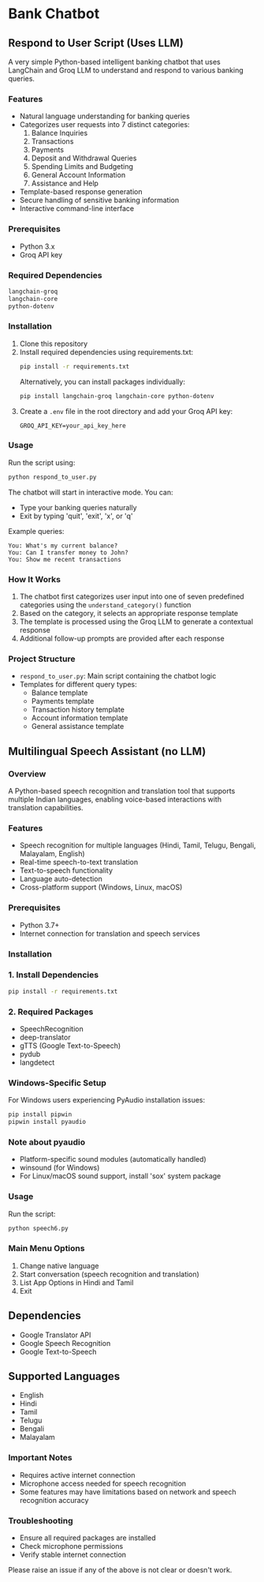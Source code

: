 # Bank Chatbot



## Respond to User Script (Uses LLM)

A very simple Python-based intelligent banking chatbot that uses LangChain and Groq LLM to understand and respond to various banking queries.

### Features

- Natural language understanding for banking queries
- Categorizes user requests into 7 distinct categories:
  1. Balance Inquiries
  2. Transactions
  3. Payments
  4. Deposit and Withdrawal Queries
  5. Spending Limits and Budgeting
  6. General Account Information
  7. Assistance and Help
- Template-based response generation
- Secure handling of sensitive banking information
- Interactive command-line interface

### Prerequisites

- Python 3.x
- Groq API key

### Required Dependencies

```bash
langchain-groq
langchain-core
python-dotenv
```

### Installation

1. Clone this repository
2. Install required dependencies using requirements.txt:
   ```bash
   pip install -r requirements.txt
   ```
   Alternatively, you can install packages individually:
   ```bash
   pip install langchain-groq langchain-core python-dotenv
   ```
3. Create a `.env` file in the root directory and add your Groq API key:
   ```
   GROQ_API_KEY=your_api_key_here
   ```

### Usage

Run the script using:
```bash
python respond_to_user.py
```

The chatbot will start in interactive mode. You can:
- Type your banking queries naturally
- Exit by typing 'quit', 'exit', 'x', or 'q'

Example queries:
```
You: What's my current balance?
You: Can I transfer money to John?
You: Show me recent transactions
```

### How It Works

1. The chatbot first categorizes user input into one of seven predefined categories using the `understand_category()` function
2. Based on the category, it selects an appropriate response template
3. The template is processed using the Groq LLM to generate a contextual response
4. Additional follow-up prompts are provided after each response

### Project Structure

- `respond_to_user.py`: Main script containing the chatbot logic
- Templates for different query types:
  - Balance template
  - Payments template
  - Transaction history template
  - Account information template
  - General assistance template

## Multilingual Speech Assistant (no LLM)

### Overview
A Python-based speech recognition and translation tool that supports multiple Indian languages, enabling voice-based interactions with translation capabilities.

### Features
- Speech recognition for multiple languages (Hindi, Tamil, Telugu, Bengali, Malayalam, English)
- Real-time speech-to-text translation
- Text-to-speech functionality
- Language auto-detection
- Cross-platform support (Windows, Linux, macOS)

### Prerequisites
- Python 3.7+
- Internet connection for translation and speech services

### Installation

### 1. Install Dependencies
```bash
pip install -r requirements.txt
```

### 2. Required Packages
- SpeechRecognition
- deep-translator
- gTTS (Google Text-to-Speech)
- pydub
- langdetect

### Windows-Specific Setup
For Windows users experiencing PyAudio installation issues:
```bash
pip install pipwin
pipwin install pyaudio
```

### Note about pyaudio
- Platform-specific sound modules (automatically handled)
- winsound (for Windows)
- For Linux/macOS sound support, install 'sox' system package

### Usage
Run the script:
```bash
python speech6.py
```

### Main Menu Options
1. Change native language
2. Start conversation (speech recognition and translation)
3. List App Options in Hindi and Tamil
4. Exit

## Dependencies
- Google Translator API
- Google Speech Recognition
- Google Text-to-Speech

## Supported Languages
- English
- Hindi
- Tamil
- Telugu
- Bengali
- Malayalam

### Important Notes
- Requires active internet connection
- Microphone access needed for speech recognition
- Some features may have limitations based on network and speech recognition accuracy

### Troubleshooting
- Ensure all required packages are installed
- Check microphone permissions
- Verify stable internet connection


Please raise an issue if any of the above is not clear or doesn't work.
